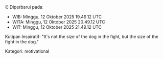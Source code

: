 ⏰ Diperbarui pada:
- WIB: Minggu, 12 Oktober 2025 19.49.12 UTC
- WITA: Minggu, 12 Oktober 2025 20.49.12 UTC
- WIT: Minggu, 12 Oktober 2025 21.49.12 UTC

Kutipan Inspiratif:
"It's not the size of the dog in the fight, but the size of the fight in the dog."


Kategori: motivational

